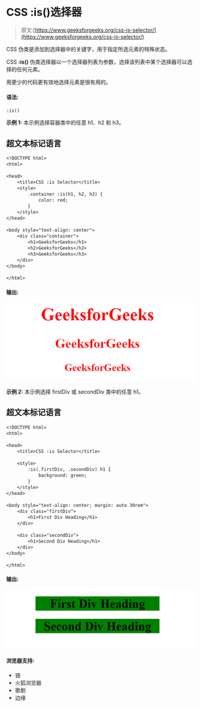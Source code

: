 # CSS :is()选择器

> 原文:[https://www.geeksforgeeks.org/css-is-selector/](https://www.geeksforgeeks.org/css-is-selector/)

CSS 伪类是添加到选择器中的关键字，用于指定所选元素的特殊状态。

CSS **:is()** 伪类选择器以一个选择器列表为参数，选择该列表中某个选择器可以选择的任何元素。

用更少的代码更有效地选择元素是很有用的。

#### 语法:

```
:is()
```

**示例 1:** 本示例选择容器类中的任意 h1、h2 和 h3。

## 超文本标记语言

```
<!DOCTYPE html>
<html>

<head>
    <title>CSS :is Selector</title>
    <style>
        .container :is(h1, h2, h3) {
            color: red;
        }
    </style>
</head>

<body style="text-align: center">
    <div class="container">
        <h1>GeeksforGeeks</h1>
        <h2>GeeksforGeeks</h2>
        <h3>GeeksforGeeks</h3>
    </div>
</body>

</html>
```

#### 输出:

![](img/963d3cfea801e5cf38aba4a9672bd5b4.png)

**示例 2:** 本示例选择 firstDiv 或 secondDiv 类中的任意 h1。

## 超文本标记语言

```
<!DOCTYPE html>
<html>

<head>
    <title>CSS :is Selector</title>

    <style>
        :is(.firstDiv, .secondDiv) h1 {
            background: green;
        }
    </style>
</head>

<body style="text-align: center; margin: auto 30rem">
    <div class="firstDiv">
        <h1>First Div Heading</h1>
    </div>

    <div class="secondDiv">
        <h1>Second Div Heading</h1>
    </div>
</body>

</html>
```

#### 输出:

![](img/28c905d136a2c6adf8c77baaa9963812.png)

#### 浏览器支持:

*   铬
*   火狐浏览器
*   歌剧
*   边缘